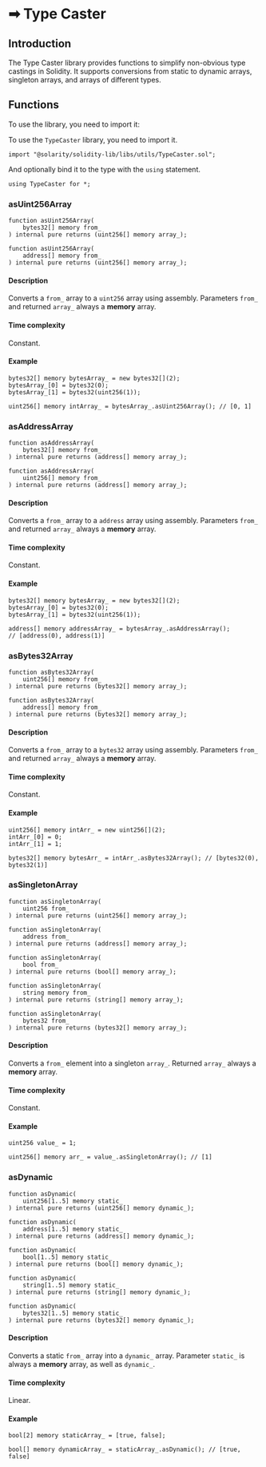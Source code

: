 # ➡ Type Caster

## Introduction

The Type Caster library provides functions to simplify non-obvious type castings in Solidity. It supports conversions from static to dynamic arrays, singleton arrays, and arrays of different types.

## Functions

To use the library, you need to import it:

To use the `TypeCaster` library, you need to import it.

```solidity
import "@solarity/solidity-lib/libs/utils/TypeCaster.sol";
```

And optionally bind it to the type with the `using` statement.

```solidity
using TypeCaster for *;
```

### asUint256Array

```solidity
function asUint256Array(
    bytes32[] memory from_
) internal pure returns (uint256[] memory array_);
```

```solidity
function asUint256Array(
    address[] memory from_
) internal pure returns (uint256[] memory array_);
```

#### Description

Converts a `from_` array to a `uint256` array using assembly. Parameters `from_` and returned `array_` always a **memory** array.

#### Time complexity

Constant.

#### Example

```solidity
bytes32[] memory bytesArray_ = new bytes32[](2);
bytesArray_[0] = bytes32(0); 
bytesArray_[1] = bytes32(uint256(1));

uint256[] memory intArray_ = bytesArray_.asUint256Array(); // [0, 1]
```

### asAddressArray

```solidity
function asAddressArray(
    bytes32[] memory from_
) internal pure returns (address[] memory array_);
```

```solidity
function asAddressArray(
    uint256[] memory from_
) internal pure returns (address[] memory array_);
```

#### Description

Converts a `from_` array to a `address` array using assembly. Parameters `from_` and returned `array_` always a **memory** array.

#### Time complexity

Constant.

#### Example

```solidity
bytes32[] memory bytesArray_ = new bytes32[](2);
bytesArray_[0] = bytes32(0); 
bytesArray_[1] = bytes32(uint256(1));

address[] memory addressArray_ = bytesArray_.asAddressArray(); 
// [address(0), address(1)]
```

### asBytes32Array

```solidity
function asBytes32Array(
    uint256[] memory from_
) internal pure returns (bytes32[] memory array_);
```

```solidity
function asBytes32Array(
    address[] memory from_
) internal pure returns (bytes32[] memory array_);
```

#### Description

Converts a `from_` array to a `bytes32` array using assembly. Parameters `from_` and returned `array_` always a **memory** array.

#### Time complexity

Constant.

#### Example

```solidity
uint256[] memory intArr_ = new uint256[](2);
intArr_[0] = 0; 
intArr_[1] = 1;

bytes32[] memory bytesArr_ = intArr_.asBytes32Array(); // [bytes32(0), bytes32(1)]
```

### asSingletonArray

```solidity
function asSingletonArray(
    uint256 from_
) internal pure returns (uint256[] memory array_);
```

```solidity
function asSingletonArray(
    address from_
) internal pure returns (address[] memory array_);
```

```solidity
function asSingletonArray(
    bool from_
) internal pure returns (bool[] memory array_);
```

```solidity
function asSingletonArray(
    string memory from_
) internal pure returns (string[] memory array_);
```

```solidity
function asSingletonArray(
    bytes32 from_
) internal pure returns (bytes32[] memory array_);
```

#### Description

Converts a `from_` element into a singleton `array_`. Returned `array_` always a **memory** array.

#### Time complexity

Constant.

#### Example

```solidity
uint256 value_ = 1;

uint256[] memory arr_ = value_.asSingletonArray(); // [1]
```

### asDynamic

```solidity
function asDynamic(
    uint256[1..5] memory static_
) internal pure returns (uint256[] memory dynamic_);
```

```solidity
function asDynamic(
    address[1..5] memory static_
) internal pure returns (address[] memory dynamic_);
```

```solidity
function asDynamic(
    bool[1..5] memory static_
) internal pure returns (bool[] memory dynamic_);
```

```solidity
function asDynamic(
    string[1..5] memory static_
) internal pure returns (string[] memory dynamic_);
```

```solidity
function asDynamic(
    bytes32[1..5] memory static_
) internal pure returns (bytes32[] memory dynamic_);
```

#### Description

Converts a static `from_` array into a `dynamic_` array. Parameter `static_` is always a **memory** array, as well as `dynamic_`.

#### Time complexity

Linear.

#### Example

```solidity
bool[2] memory staticArray_ = [true, false];

bool[] memory dynamicArray_ = staticArray_.asDynamic(); // [true, false]
```

